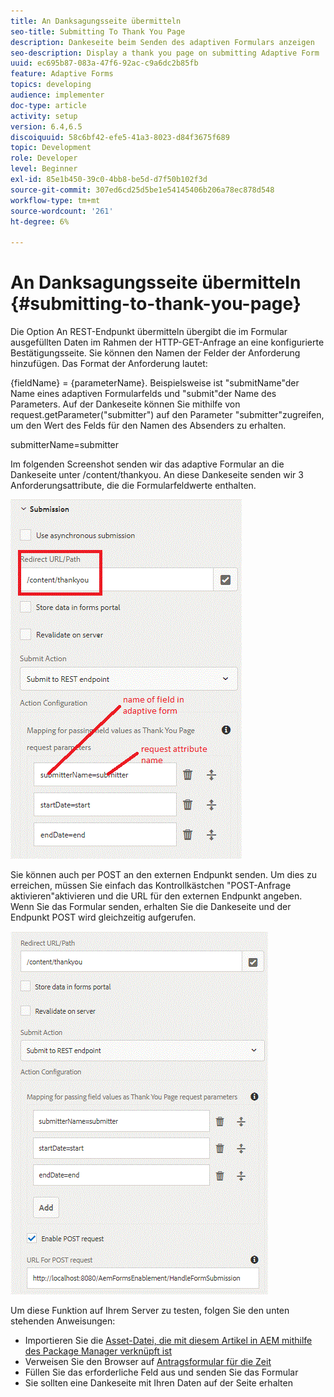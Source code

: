```yaml
---
title: An Danksagungsseite übermitteln
seo-title: Submitting To Thank You Page
description: Dankeseite beim Senden des adaptiven Formulars anzeigen
seo-description: Display a thank you page on submitting Adaptive Form
uuid: ec695b87-083a-47f6-92ac-c9a6dc2b85fb
feature: Adaptive Forms
topics: developing
audience: implementer
doc-type: article
activity: setup
version: 6.4,6.5
discoiquuid: 58c6bf42-efe5-41a3-8023-d84f3675f689
topic: Development
role: Developer
level: Beginner
exl-id: 85e1b450-39c0-4bb8-be5d-d7f50b102f3d
source-git-commit: 307ed6cd25d5be1e54145406b206a78ec878d548
workflow-type: tm+mt
source-wordcount: '261'
ht-degree: 6%

---
```


# An Danksagungsseite übermitteln {#submitting-to-thank-you-page}

Die Option An REST-Endpunkt übermitteln übergibt die im Formular ausgefüllten Daten im Rahmen der HTTP-GET-Anfrage an eine konfigurierte Bestätigungsseite. Sie können den Namen der Felder der Anforderung hinzufügen. Das Format der Anforderung lautet:

\{fieldName\} = \{parameterName\}. Beispielsweise ist &quot;submitName&quot;der Name eines adaptiven Formularfelds und &quot;submit&quot;der Name des Parameters. Auf der Dankeseite können Sie mithilfe von request.getParameter(&quot;submitter&quot;) auf den Parameter &quot;submitter&quot;zugreifen, um den Wert des Felds für den Namen des Absenders zu erhalten.

submitterName=submitter

Im folgenden Screenshot senden wir das adaptive Formular an die Dankeseite unter /content/thankyou. An diese Dankeseite senden wir 3 Anforderungsattribute, die die Formularfeldwerte enthalten.

![Danke](assets/thankyoupage.gif)

Sie können auch per POST an den externen Endpunkt senden. Um dies zu erreichen, müssen Sie einfach das Kontrollkästchen &quot;POST-Anfrage aktivieren&quot;aktivieren und die URL für den externen Endpunkt angeben. Wenn Sie das Formular senden, erhalten Sie die Dankeseite und der Endpunkt POST wird gleichzeitig aufgerufen.

![erfassen](assets/capture.gif)


Um diese Funktion auf Ihrem Server zu testen, folgen Sie den unten stehenden Anweisungen:

* Importieren Sie die [Asset-Datei, die mit diesem Artikel in AEM mithilfe des Package Manager verknüpft ist](assets/submittingtorestendpoint.zip)
* Verweisen Sie den Browser auf [Antragsformular für die Zeit](http://localhost:4502/content/dam/formsanddocuments/helpx/timeoffrequestform/jcr:content?wcmmode=disabled)
* Füllen Sie das erforderliche Feld aus und senden Sie das Formular
* Sie sollten eine Dankeseite mit Ihren Daten auf der Seite erhalten
